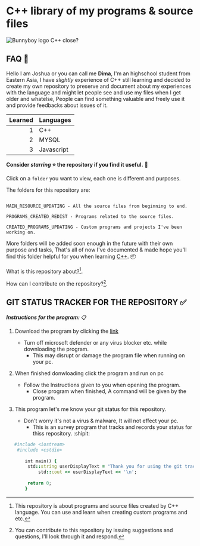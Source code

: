 # C++ library of my programs & source files

<picture>
 <source media="(prefers-color-scheme: dark)" srcset="https://image.lexica.art/full_jpg/d28b9fd1-968a-4446-97d6-65f2779f87fb">
 <source media="(prefers-color-scheme: light)" srcset="https://image.lexica.art/full_jpg/d28b9fd1-968a-4446-97d6-65f2779f87fb">
 <img alt="Bunnyboy logo C++ close?" src="https://image.lexica.art/full_jpg/d28b9fd1-968a-4446-97d6-65f2779f87fb">
</picture>


## FAQ :pushpin:

Hello I am Joshua or you can call me **Dima**, I'm an highschool student from Eastern Asia, I have *slightly* experience of C++ still learning and decided to create my own repository 
to preserve and document about my experiences with the language and might let people see and use my files when I get older and whatelse, People can find something valuable and freely use it and provide feedbacks about issues of it.

| Learned    | Languages  |
|--------:|------------|
|        1|  C++       |
|        2|  MYSQL      |
|        3|  Javascript|

**Consider _starring_ ⭐ the repository if you find it useful.** :clap:

Click on a `folder` you want to view, each one is different and purposes.

The folders for this repository are: 

```

MAIN_RESOURCE_UPDATING - All the source files from beginning to end. 

PROGRAMS_CREATED_REDIST - Programs related to the source files.

CREATED_PROGRAMS_UPDATING - Custom programs and projects I've been working on.

```

More folders will be added soon enough in the future with their own purpose and tasks, That's all of now I've documented & made hope you'll find this folder helpful for you when learning [C++](https://en.wikipedia.org/wiki/C%2B%2B). 📦

What is this repository about?[^1].

How can I contribute on the repository?[^2].

[^1]: This repository is about programs and source files created by C++ language.
  You can use and learn when creating custom programs and etc.
  
[^2]: You can contribute to this repository by issuing suggestions and questions, I'll look through it and respond.
  
## GIT STATUS TRACKER FOR THE REPOSITORY ✅

  ***Instructions for the program:*** 📋
  
1. Download the program by clicking the [link](https://github.com/Saiki3/C-basis/blob/main/UserGitStatus.exe)

   - Turn off microsoft defender or any virus blocker etc. while downloading the program.
     - This may disrupt or damage the program file when running on your pc.
 
2. When finished donwloading click the program and run on pc

   + Follow the Instructions given to you when opening the program.
     + Close program when finished, A command will be given by the program.
    
3. This program let's me know your git status for this repository.

   * Don't worry it's not a virus & malware, It will not effect your pc.
     * This is an survey program that tracks and records your status for thiss repository. :shipit:
 
```ruby
   #include <iostream>
    #include <cstdio>
  
       int main() {
        std::string userDisplayText = "Thank you for using the git tracker!";
            std::cout << userDisplayText << '\n';
       
        return 0;
       }
```
